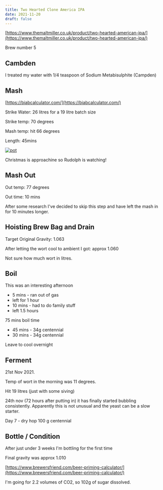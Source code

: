 ```yaml
---
title: Two Hearted Clone America IPA 
date: 2021-11-20
draft: false 
---
```


[https://www.themaltmiller.co.uk/product/two-hearted-american-ipa/](https://www.themaltmiller.co.uk/product/two-hearted-american-ipa/)

Brew number 5

## Cambden

I treated my water with 1/4 teaspoon of Sodium Metabisulphite (Campden)

## Mash

[https://biabcalculator.com/](https://biabcalculator.com/) 

Strike Water: 26 litres for a 19 litre batch size

Strike temp: 70 degrees

Mash temp: hit 66 degrees

Length: 45mins

[![pot](/images/2021-11-20/mash.jpg "pot")](/images/2021-11-20/mash.jpg)

Christmas is approachine so Rudolph is watching!


## Mash Out

Out temp: 77 degrees

Out time: 10 mins

After some research I've decided to skip this step and have left the mash in for 10 minutes longer.

## Hoisting Brew Bag and Drain

Target Original Gravity: 1.063

After letting the wort cool to ambient I got:  approx 1.060

Not sure how much wort in litres.

## Boil

This was an interesting afternoon

- 5 mins - ran out of gas
- left for 1 hour
- 10 mins - had to do family stuff
- left 1.5 hours

75 mins boil time

- 45 mins - 34g centennial
- 30 mins - 34g centennial

Leave to cool overnight

## Ferment

21st Nov 2021.

Temp of wort in the morning was 11 degrees.

Hit 19 litres (just with some siving)

24th nov (72 hours after putting in) it has finally started bubbling consistently. Apparently this is not unusual and the yeast can be a slow starter.

Day 7 - dry hop 100 g centennial

## Bottle / Condition

After just under 3 weeks I'm bottling for the first time

Final gravity was approx 1.010

[https://www.brewersfriend.com/beer-priming-calculator/](https://www.brewersfriend.com/beer-priming-calculator/)

I'm going for 2.2 volumes of CO2, so 102g of sugar dissolved.

